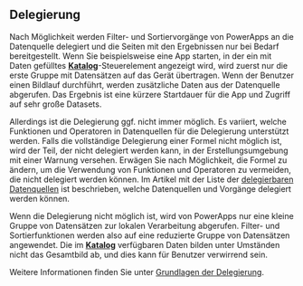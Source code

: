 ## <a name="delegation"></a>Delegierung
Nach Möglichkeit werden Filter- und Sortiervorgänge von PowerApps an die Datenquelle delegiert und die Seiten mit den Ergebnissen nur bei Bedarf bereitgestellt. Wenn Sie beispielsweise eine App starten, in der ein mit Daten gefülltes **[Katalog](../articles/controls/control-gallery.md)**-Steuerelement angezeigt wird, wird zuerst nur die erste Gruppe mit Datensätzen auf das Gerät übertragen. Wenn der Benutzer einen Bildlauf durchführt, werden zusätzliche Daten aus der Datenquelle abgerufen. Das Ergebnis ist eine kürzere Startdauer für die App und Zugriff auf sehr große Datasets.

Allerdings ist die Delegierung ggf. nicht immer möglich. Es variiert, welche Funktionen und Operatoren in Datenquellen für die Delegierung unterstützt werden. Falls die vollständige Delegierung einer Formel nicht möglich ist, wird der Teil, der nicht delegiert werden kann, in der Erstellungsumgebung mit einer Warnung versehen. Erwägen Sie nach Möglichkeit, die Formel zu ändern, um die Verwendung von Funktionen und Operatoren zu vermeiden, die nicht delegiert werden können.  Im Artikel mit der Liste der [delegierbaren Datenquellen](../articles/delegation-list.md) ist beschrieben, welche Datenquellen und Vorgänge delegiert werden können.

Wenn die Delegierung nicht möglich ist, wird von PowerApps nur eine kleine Gruppe von Datensätzen zur lokalen Verarbeitung abgerufen. Filter- und Sortierfunktionen werden also auf eine reduzierte Gruppe von Datensätzen angewendet. Die im **[Katalog](../articles/controls/control-gallery.md)** verfügbaren Daten bilden unter Umständen nicht das Gesamtbild ab, und dies kann für Benutzer verwirrend sein. 

Weitere Informationen finden Sie unter [Grundlagen der Delegierung](../articles/delegation-overview.md).

